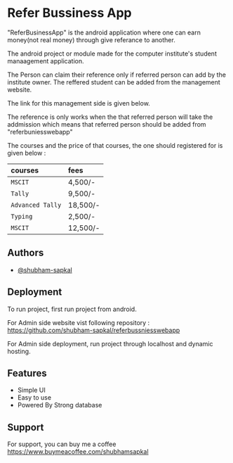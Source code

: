      
# Refer Bussiness App

"ReferBusinessApp" is the android application where one can earn money(not real money) through give referance to another. 

The android project or module made for the computer institute's student manaagement application. 

The Person can claim their reference only if referred person can add by the institute owner. The reffered student can be added from the management website.

The link for this management side is given below.

The reference is only works when the that referred person will take the addmission which means that referred person should be added from "referbuniesswebapp" 

The courses and the price of that courses, the one should registered for is given below : 


| courses           | fees             |
| :--------         |  :-------------- |
| `MSCIT`           | 4,500/-          |
| `Tally`           | 9,500/-          |
| `Advanced Tally`  | 18,500/-         |
| `Typing`          | 2,500/-          |
| `MSCIT`           | 12,500/-         |



## Authors

- [@shubham-sapkal](https://www.github.com/shubham-sapkal)

  
## Deployment

To run project, first run project from android.

For Admin side website vist following repository : https://github.com/shubham-sapkal/referbussniesswebapp

For Admin side deployment, run project through localhost and dynamic hosting.

## Features

- Simple UI
- Easy to use
- Powered By Strong database

  
## Support

For support, you can buy me a coffee https://www.buymeacoffee.com/shubhamsapkal
